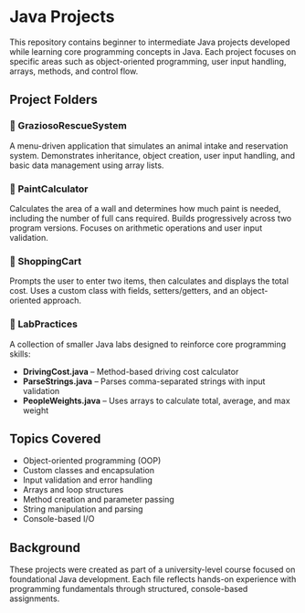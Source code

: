 # Java Projects

This repository contains beginner to intermediate Java projects developed while learning core programming concepts in Java.  Each project focuses on specific areas such as object-oriented programming, user input handling, arrays, methods, and control flow.

## Project Folders

### 📁 GraziosoRescueSystem
A menu-driven application that simulates an animal intake and reservation system.  Demonstrates inheritance, object creation, user input handling, and basic data management using array lists.

### 📁 PaintCalculator
Calculates the area of a wall and determines how much paint is needed, including the number of full cans required. Builds progressively across two program versions.  Focuses on arithmetic operations and user input validation.

### 📁 ShoppingCart
Prompts the user to enter two items, then calculates and displays the total cost.  Uses a custom class with fields, setters/getters, and an object-oriented approach.

### 📁 LabPractices
A collection of smaller Java labs designed to reinforce core programming skills:
- **DrivingCost.java** – Method-based driving cost calculator
- **ParseStrings.java** – Parses comma-separated strings with input validation
- **PeopleWeights.java** – Uses arrays to calculate total, average, and max weight

## Topics Covered

- Object-oriented programming (OOP)
- Custom classes and encapsulation
- Input validation and error handling
- Arrays and loop structures
- Method creation and parameter passing
- String manipulation and parsing
- Console-based I/O

## Background

These projects were created as part of a university-level course focused on foundational Java development.  Each file reflects hands-on experience with programming fundamentals through structured, console-based assignments.
